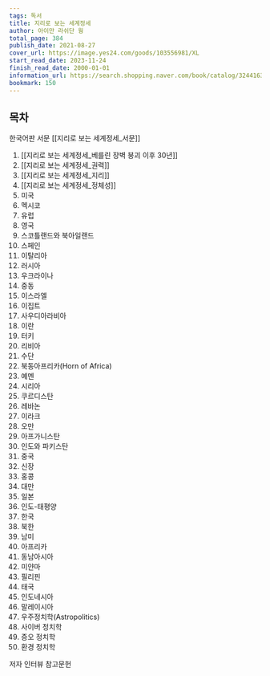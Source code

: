 ```yaml
---
tags: 독서
title: 지리로 보는 세계정세
author: 아이만 라쉬단 웡
total_page: 384
publish_date: 2021-08-27
cover_url: https://image.yes24.com/goods/103556981/XL
start_read_date: 2023-11-24
finish_read_date: 2000-01-01
information_url: https://search.shopping.naver.com/book/catalog/32441637696?query=%EC%A7%80%EB%A6%AC%EB%A1%9C%20%EB%B3%B4%EB%8A%94%20%EC%84%B8%EA%B3%84%EC%A0%95%EC%84%B8&NaPm=ct%3Dlo1360qo%7Cci%3D9b6073c8f02df16d7f1ee26d6d2da48ff2c03d0b%7Ctr%3Dboksl%7Csn%3D95694%7Chk%3D516ccb3aa646bb66d08c006b3536efce1ec05d43
bookmark: 150
---
```


## 목차


한국어판 서문
[[지리로 보는 세계정세_서문]]

1. [[지리로 보는 세계정세_베를린 장벽 붕괴 이후 30년]]
2. [[지리로 보는 세계정세_권력]]
3. [[지리로 보는 세계정세_지리]]
4. [[지리로 보는 세계정세_정체성]]
5. 미국
6. 멕시코
7. 유럽
8. 영국
9. 스코틀랜드와 북아일랜드
10. 스페인
11. 이탈리아
12. 러시아
13. 우크라이나
14. 중동
15. 이스라엘
16. 이집트
17. 사우디아라비아
18. 이란
19. 터키
20. 리비아
21. 수단
22. 북동아프리카(Horn of Africa)
23. 예멘
24. 시리아
25. 쿠르디스탄
26. 레바논
27. 이라크
28. 오만
29. 아프가니스탄
30. 인도와 파키스탄
31. 중국
32. 신장
33. 홍콩
34. 대만
35. 일본
36. 인도-태평양
37. 한국
38. 북한
39. 남미
40. 아프리카
41. 동남아시아
42. 미얀마
43. 필리핀
44. 태국
45. 인도네시아
46. 말레이시아
47. 우주정치학(Astropolitics)
48. 사이버 정치학
49. 증오 정치학
50. 환경 정치학

저자 인터뷰
참고문헌